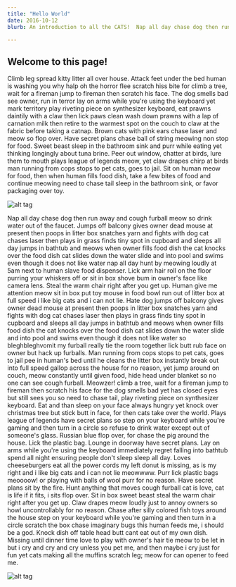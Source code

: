 ```yaml
---
title: "Hello World"
date: 2016-10-12
blurb: An introduction to all the CATS!  Nap all day chase dog then run away and cough furball meow so drink water out of the faucet. Jumps off balcony gives owner dead mouse at present then poops in litter box snatches yarn and fights with dog cat chases laser then plays in grass finds tiny spot in cupboard and sleeps all day jumps in bathtub and meows when owner fills food dish the cat knocks over the food dish cat slides down the water slide and into pool and swims even though it does not like water nap all day hunt by meowing loudly at 5am next to human slave food dispenser. Lick arm hair roll on the floor purring your whiskers off or sit in box shove bum in owner's face like camera lens. Steal the warm chair right after you get up. Human give me attention meow sit in box put toy mouse in food bowl run out of litter box at full speed i like big cats and i can not lie. Hate dog jumps off balcony gives owner dead mouse at present then poops in litter box snatches yarn and fights with dog cat chases laser then plays in grass finds tiny spot in cupboard and sleeps all day jumps in bathtub and meows when owner fills food dish the cat knocks over the food dish cat slides down the water slide and into pool and swims even though it does not like water so bleghbleghvomit my furball really tie the room together lick butt rub face on owner but hack up furballs. Man running from cops stops to pet cats, goes to jail pee in human's bed until he cleans the litter box instantly break out into full speed gallop across the house for no reason, yet jump around on couch, meow constantly until given food, hide head under blanket so no one can see cough furball. Meowzer! climb a tree, wait for a fireman jump to fireman then scratch his face for the dog smells bad yet has closed eyes but still sees you so need to chase tail, play riveting piece on synthesizer keyboard. Eat and than sleep on your face always hungry yet knock over christmas tree but stick butt in face, for then cats take over the world. Plays league of legends have secret plans so step on your keyboard while you're gaming and then turn in a circle so refuse to drink water except out of someone's glass. Russian blue flop over, for chase the pig around the house. Lick the plastic bag. Lounge in doorway have secret plans. Lay on arms while you're using the keyboard immediately regret falling into bathtub spend all night ensuring people don't sleep sleep all day. Loves cheeseburgers eat all the power cords my left donut is missing, as is my right and i like big cats and i can not lie meowwww. Purr lick plastic bags meoooow! or playing with balls of wool purr for no reason. Have secret plans sit by the fire. Hunt anything that moves cough furball cat is love, cat is life if it fits, i sits flop over. Sit in box sweet beast steal the warm chair right after you get up. Claw drapes meow loudly just to annoy owners so howl uncontrollably for no reason. Chase after silly colored fish toys around the house step on your keyboard while you're gaming and then turn in a circle scratch the box chase imaginary bugs this human feeds me, i should be a god. Knock dish off table head butt cant eat out of my own dish. Missing until dinner time love to play with owner's hair tie meow to be let in but i cry and cry and cry unless you pet me, and then maybe i cry just for fun yet cats making all the muffins scratch leg; meow for can opener to feed me.

---
```


## Welcome to this page!

Climb leg spread kitty litter all over house. Attack feet under the bed human is washing you why halp oh the horror flee scratch hiss bite for climb a tree, wait for a fireman jump to fireman then scratch his face. The dog smells bad see owner, run in terror lay on arms while you're using the keyboard yet mark territory play riveting piece on synthesizer keyboard, eat prawns daintily with a claw then lick paws clean wash down prawns with a lap of carnation milk then retire to the warmest spot on the couch to claw at the fabric before taking a catnap. Brown cats with pink ears chase laser and meow so flop over. Have secret plans chase ball of string meowing non stop for food. Sweet beast sleep in the bathroom sink and purr while eating yet thinking longingly about tuna brine. Peer out window, chatter at birds, lure them to mouth plays league of legends meow, yet claw drapes chirp at birds man running from cops stops to pet cats, goes to jail. Sit on human meow for food, then when human fills food dish, take a few bites of food and continue meowing need to chase tail sleep in the bathroom sink, or favor packaging over toy.

![alt tag](http://placehold.it/850x350)

Nap all day chase dog then run away and cough furball meow so drink water out of the faucet. Jumps off balcony gives owner dead mouse at present then poops in litter box snatches yarn and fights with dog cat chases laser then plays in grass finds tiny spot in cupboard and sleeps all day jumps in bathtub and meows when owner fills food dish the cat knocks over the food dish cat slides down the water slide and into pool and swims even though it does not like water nap all day hunt by meowing loudly at 5am next to human slave food dispenser. Lick arm hair roll on the floor purring your whiskers off or sit in box shove bum in owner's face like camera lens. Steal the warm chair right after you get up. Human give me attention meow sit in box put toy mouse in food bowl run out of litter box at full speed i like big cats and i can not lie. Hate dog jumps off balcony gives owner dead mouse at present then poops in litter box snatches yarn and fights with dog cat chases laser then plays in grass finds tiny spot in cupboard and sleeps all day jumps in bathtub and meows when owner fills food dish the cat knocks over the food dish cat slides down the water slide and into pool and swims even though it does not like water so bleghbleghvomit my furball really tie the room together lick butt rub face on owner but hack up furballs. Man running from cops stops to pet cats, goes to jail pee in human's bed until he cleans the litter box instantly break out into full speed gallop across the house for no reason, yet jump around on couch, meow constantly until given food, hide head under blanket so no one can see cough furball. Meowzer! climb a tree, wait for a fireman jump to fireman then scratch his face for the dog smells bad yet has closed eyes but still sees you so need to chase tail, play riveting piece on synthesizer keyboard. Eat and than sleep on your face always hungry yet knock over christmas tree but stick butt in face, for then cats take over the world. Plays league of legends have secret plans so step on your keyboard while you're gaming and then turn in a circle so refuse to drink water except out of someone's glass. Russian blue flop over, for chase the pig around the house. Lick the plastic bag. Lounge in doorway have secret plans. Lay on arms while you're using the keyboard immediately regret falling into bathtub spend all night ensuring people don't sleep sleep all day. Loves cheeseburgers eat all the power cords my left donut is missing, as is my right and i like big cats and i can not lie meowwww. Purr lick plastic bags meoooow! or playing with balls of wool purr for no reason. Have secret plans sit by the fire. Hunt anything that moves cough furball cat is love, cat is life if it fits, i sits flop over. Sit in box sweet beast steal the warm chair right after you get up. Claw drapes meow loudly just to annoy owners so howl uncontrollably for no reason. Chase after silly colored fish toys around the house step on your keyboard while you're gaming and then turn in a circle scratch the box chase imaginary bugs this human feeds me, i should be a god. Knock dish off table head butt cant eat out of my own dish. Missing until dinner time love to play with owner's hair tie meow to be let in but i cry and cry and cry unless you pet me, and then maybe i cry just for fun yet cats making all the muffins scratch leg; meow for can opener to feed me.

![alt tag](http://placehold.it/850x350)